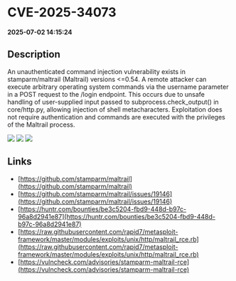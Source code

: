 # CVE-2025-34073

**2025-07-02 14:15:24**

## Description
An unauthenticated command injection vulnerability exists in stamparm/maltrail (Maltrail) versions <=0.54. A remote attacker can execute arbitrary operating system commands via the username parameter in a POST request to the /login endpoint. This occurs due to unsafe handling of user-supplied input passed to subprocess.check_output() in core/http.py, allowing injection of shell metacharacters. Exploitation does not require authentication and commands are executed with the privileges of the Maltrail process.

![](https://img.shields.io/static/v1?label=Score&message=10.0&color=red)
![](https://img.shields.io/static/v1?label=Severity&message=CRITICAL&color=red)
![](https://img.shields.io/static/v1?label=CWE&message=RCE&color=green)

## Links
- [https://github.com/stamparm/maltrail](https://github.com/stamparm/maltrail)
- [https://github.com/stamparm/maltrail/issues/19146](https://github.com/stamparm/maltrail/issues/19146)
- [https://huntr.com/bounties/be3c5204-fbd9-448d-b97c-96a8d2941e87](https://huntr.com/bounties/be3c5204-fbd9-448d-b97c-96a8d2941e87)
- [https://raw.githubusercontent.com/rapid7/metasploit-framework/master/modules/exploits/unix/http/maltrail_rce.rb](https://raw.githubusercontent.com/rapid7/metasploit-framework/master/modules/exploits/unix/http/maltrail_rce.rb)
- [https://vulncheck.com/advisories/stamparm-maltrail-rce](https://vulncheck.com/advisories/stamparm-maltrail-rce)
